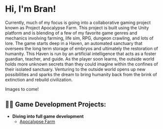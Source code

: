 <h1>Hi, I'm Bran! </h1>

Currently, much of my focus is going into a collaborative gaming project known as Project Apocalypse Farm. This project is built using the Unity platform and is blending of a few of my favorite game genres and mechanics involving farming, life sim, RPG, dungeon crawling, and lots of lore. The game starts deep in a Haven, an automated sanctuary that oversees the long term storage of embryos and ultimately the restoration of humanity. This Haven is run by an artificial intelligence that acts as a foster guardian, teacher, and guide. As the player soon learns, the outside world holds more unknown secrets than they could imagine within the confines of their isolated sanctuary. Venturing to the outside world opens up new possibilities and sparks the dream to bring humanity back from the brink of extinction and rebuild civilization.

Images to come!

<h2>👨‍💻 Game Development Projects:</h2>

- <b>Diving into full game development</b>
  - [Apocalypse Farm](https://github.com/bran-world-builder/apocalypse-farm)



<!--
**bran-world-builder/bran-world-builder** is a ✨ _special_ ✨ repository because its `README.md` (this file) appears on your GitHub profile.

Here are some ideas to get you started:

- 🔭 I’m currently working on ...
- 🌱 I’m currently learning ...
- 👯 I’m looking to collaborate on ...
- 🤔 I’m looking for help with ...
- 💬 Ask me about ...
- 📫 How to reach me: ...
- 😄 Pronouns: ...
- ⚡ Fun fact: ...
-->
